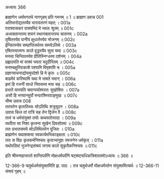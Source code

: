 अध्यायः 366

ब्राह्मणेन धर्मावगतये नागगृहम् प्रति गमनम् ॥ 1 ॥
ब्राह्मण उवाच 	001  
अतिभारोद्यतस्यैव भारावतरणं महत् ।	001a  
पराश्वासकरं वाक्यमिदं मे भवतः श्रुतम् ॥	001c  
अध्वक्लान्तस्य शयनं स्थानक्लान्तस्य चासनम् ।	002a  
तृषितस्येव पानीयं क्षुधार्तस्येव भोजनम् ॥	002c  
ईप्सितस्येव सम्प्राप्तिरर्थस्य समयेऽतिथे ।	003a  
एषितस्यात्मनः काले वृद्धस्यैव सुता यथा ॥	003c  
मनसा चिन्तितस्येव प्रीतिस्निग्धस्य दर्शनम् ।	004a  
प्रह्लादयति मां वाक्यं भवता यदुदीरितम् ॥	004c  
मनश्चक्षुरिवाकाशे पश्यामि विमृशामि च ।	005a  
प्रज्ञानवचनाद्योयमुपदेशो हि मे कृतः ॥	005c  
बाढमेवं करिष्यामि यथा मे भाषते भवान् ।	006a  
इमां हि रजनीं साधो निवसस्व मया सह ॥	006c  
प्रभाते यास्यति चवान्पर्याश्वस्तः सुखोषितः ।	007a  
असौ हि भगवान्सूर्यो मन्दरश्मिरवाङ्मुखः ॥	007c  
भीष्म उवाच 	008  
ततस्तेन कृतातिथ्यः सोऽतिथिः शत्रुसूदन ।	008a  
उवास किल तां रात्रिं सह तेन द्विजेन वै ॥	008c  
तत्वं च धर्मसंयुक्तं तयोः कथयतोस्तदा ।	009a  
व्यतीता सा निशा कृत्स्ना सुखेन दिवसोपमा ॥	009c  
ततः प्रभातसमये सोऽतिथिस्तेन पूजितः ।	010a  
ब्राह्मणेन यथाशक्त्या स्वकार्यमभिकाङ्क्षता ॥	010c  
ततः स विप्रः कृतकर्मनिश्चयः कृताभ्यनुज्ञः स्वजनेन धर्मकृत् ।	011a  
यथोपदिष्टं भुजगेन्द्रसंश्रयं जगाम काले सुकृतैकनिश्चयः ॥ 	011c  

इति श्रीमन्महाभारते शान्तिपर्वणि मोक्षधर्मपर्वणि षट्षष्ट्यधिकत्रिशततमोऽध्यायः ॥ 366 ॥

12-366-9 चतुर्थधर्मसंयुक्तमिति झ. पाठः । तत्र चतुर्थधर्मो मोक्षधर्मस्तेन संयुक्तमित्यर्थः ॥ 12-366-11 संश्रयं गृहम् ॥

